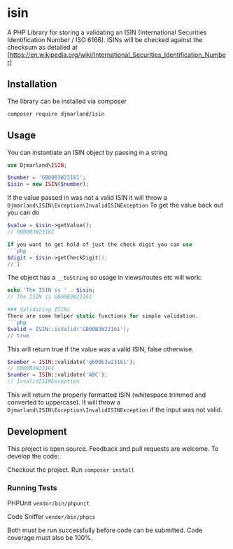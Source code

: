 # isin
A PHP Library for storing a validating an ISIN (International Securities Identification Number / ISO 6166).
ISINs will be checked against the checksum as detailed at [https://en.wikipedia.org/wiki/International_Securities_Identification_Number]

## Installation
The library can be installed via composer
```
composer require djmarland/isin
```

## Usage
You can instantiate an ISIN object by passing in a string
```php
use Djmarland\ISIN;

$number = 'GB00B3W23161';
$isin = new ISIN($number);
```
If the value passed in was not a valid ISIN it will throw a ```Djmarland\ISIN\Exception\InvalidISINException```
To get the value back out you can do
```php
$value = $isin->getValue();
// GB00B3W23161

If you want to get hold of just the check digit you can use
```php
$digit = $isin->getCheckDigit();
// 1
```

The object has a ```__toString``` so usage in views/routes etc will work:
```php
echo 'The ISIN is ' . $isin;
// The ISIN is GB00B3W23161

### Validating ISINs
There are some helper static functions for simple validation.
```php
$valid = ISIN::isValid('GB00B3W23161');
// true
```
This will return true if the value was a valid ISIN, false otherwise.

```php
$number = ISIN::validate('gb00b3w23161');
// GB00B3W23161
$number = ISIN::validate('ABC');
// InvalidISINException
```

This will return the properly formatted ISIN (whitespace trimmed and converted to uppercase). It will throw a
```Djmarland\ISIN\Exception\InvalidISINException``` if the input was not valid.


## Development
This project is open source. Feedback and pull requests are welcome. To develop the code:

Checkout the project. Run
```composer install```

### Running Tests
PHPUnit
```vendor/bin/phpunit```

Code Sniffer
```vendor/bin/phpcs```

Both must be run successfully before code can be submitted. Code coverage must also be 100%.